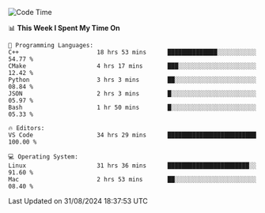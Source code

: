 
<!--START_SECTION:waka-->
![Code Time](http://img.shields.io/badge/Code%20Time-2%2C438%20hrs%2037%20mins-blue)

📊 **This Week I Spent My Time On** 

```text
💬 Programming Languages: 
C++                      18 hrs 53 mins      ██████████████░░░░░░░░░░░   54.77 % 
CMake                    4 hrs 17 mins       ███░░░░░░░░░░░░░░░░░░░░░░   12.42 % 
Python                   3 hrs 3 mins        ██░░░░░░░░░░░░░░░░░░░░░░░   08.84 % 
JSON                     2 hrs 3 mins        █░░░░░░░░░░░░░░░░░░░░░░░░   05.97 % 
Bash                     1 hr 50 mins        █░░░░░░░░░░░░░░░░░░░░░░░░   05.33 % 

🔥 Editors: 
VS Code                  34 hrs 29 mins      █████████████████████████   100.00 % 

💻 Operating System: 
Linux                    31 hrs 36 mins      ███████████████████████░░   91.60 % 
Mac                      2 hrs 53 mins       ██░░░░░░░░░░░░░░░░░░░░░░░   08.40 % 
```


 Last Updated on 31/08/2024 18:37:53 UTC
<!--END_SECTION:waka-->

